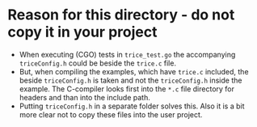# Reason for this directory - do not copy it in your project

* When executing (CGO) tests in `trice_test.go` the accompanying `triceConfig.h` could be beside the `trice.c` file.
* But, when compiling the examples, which have `trice.c` included, the beside `triceConfig.h` is taken and not the `triceConfig.h` inside the example. The C-compiler looks first into the `*.c` file directory for headers and than into the include path.
* Putting `triceConfig.h` in a separate folder solves this. Also it is a bit more clear not to copy these files into the user project.
